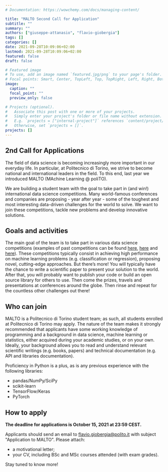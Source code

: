 ```yaml
---
# Documentation: https://wowchemy.com/docs/managing-content/

title: "MALTO Second Call for Application"
subtitle: ""
summary: ""
authors: ["giuseppe-attanasio", "flavio-giobergia"]
tags: []
categories: []
date: 2021-09-28T10:09:06+02:00
lastmod: 2021-09-28T10:09:06+02:00
featured: false
draft: false

# Featured image
# To use, add an image named `featured.jpg/png` to your page's folder.
# Focal points: Smart, Center, TopLeft, Top, TopRight, Left, Right, BottomLeft, Bottom, BottomRight.
image:
  caption: ""
  focal_point: ""
  preview_only: false

# Projects (optional).
#   Associate this post with one or more of your projects.
#   Simply enter your project's folder or file name without extension.
#   E.g. `projects = ["internal-project"]` references `content/project/deep-learning/index.md`.
#   Otherwise, set `projects = []`.
projects: []
---
```


## 2nd Call for Applications
The field of data science is becoming increasingly more important in our everyday life. In particular, at Politecnico di Torino, we strive to become national and international leaders in the field. To this end, last year we introduced MALTO (MAchine Learning @ poliTO).

We are building a student team with the goal to take part in (and win!) international data science competitions. Many world-famous conferences and companies are proposing - year after year - some of the toughest and most interesting data-driven challenges for the world to solve. We want to join these competitions, tackle new problems and develop innovative solutions. 

## Goals and activities
The main goal of the team is to take part in various data science competitions (examples of past competitions can be found [here](https://www.kdd.org/kdd2020/kdd-cup), [here](http://icdm2020.bigke.org/2020-icdm-knowledge-graph-contest-specification/) and [here](https://neurips.cc/Conferences/2020/CompetitionTrack)). These competitions typically consist in achieving high performance on machine learning problems (e.g. classification or regression), proposing novel, cutting-edge approaches. But there’s more! You will typically have the chance to write a scientific paper to present your solution to the world. After that, you will probably want to publish your code or build an open source library for others to use. Then come the prizes, travels and presentations at conferences around the globe. Then rinse and repeat for the countless other challenges out there!

## Who can join
MALTO is a Politecnico di Torino student team; as such, all students enrolled at Politecnico di Torino may apply. The nature of the team makes it strongly recommended that applicants have some working knowledge of programming and a background in data science, machine learning or statistics, either acquired during your academic studies, or on your own. Ideally, your background allows you to read and understand relevant scientific writings (e.g. books, papers) and technical documentation (e.g. API and libraries documentation). 

Proficiency in Python is a plus, as is any previous experience with the following libraries:
* pandas/NumPy/SciPy
* scikit-learn
* TensorFlow/Keras
* PyTorch

## How to apply

**The deadline for applications is October 15, 2021 at 23:59 CEST.**

Applicants should send an email to [flavio.giobergia@polito.it](mailto:flavio.giobergia@polito.it) with subject
"Application to MALTO". Please attach:
- a motivational letter;
- your CV, including BSc and MSc courses attended (with exam grades).

Stay tuned to know more!
